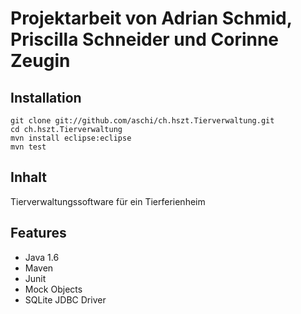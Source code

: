 Projektarbeit von Adrian Schmid, Priscilla Schneider und Corinne Zeugin
=======================================================================

Installation
------------

    git clone git://github.com/aschi/ch.hszt.Tierverwaltung.git
    cd ch.hszt.Tierverwaltung
    mvn install eclipse:eclipse
    mvn test
    
Inhalt
------
Tierverwaltungssoftware für ein Tierferienheim

Features
--------

* Java 1.6
* Maven
* Junit
* Mock Objects
* SQLite JDBC Driver


